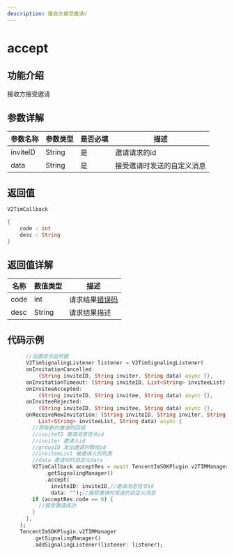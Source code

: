 ```yaml
---
description: 接收方接受邀请√
---
```


# accept

## 功能介绍

接收方接受邀请

## 参数详解

| 参数名称     | 参数类型   | 是否必填 | 描述            |
| -------- | ------ | ---- | ------------- |
| inviteID | String | 是    | 邀请请求的id       |
| data     | String | 是    | 接受邀请时发送的自定义消息 |

## 返回值

```dart
V2TimCallback

{
    code : int
    desc : String
}
```

## 返回值详解

| 名称   | 数值类型   | 描述                                                             |
| ---- | ------ | -------------------------------------------------------------- |
| code | int    | 请求结果[错误码](https://cloud.tencent.com/document/product/269/1671) |
| desc | String | 请求结果描述                                                         |

## 代码示例  &#x20;

```dart
      //设置信令监听器
      V2TimSignalingListener listener = V2TimSignalingListener(
      onInvitationCancelled:
          (String inviteID, String inviter, String data) async {},
      onInvitationTimeout: (String inviteID, List<String> inviteeList) async {},
      onInviteeAccepted:
          (String inviteID, String invitee, String data) async {},
      onInviteeRejected:
          (String inviteID, String invitee, String data) async {},
      onReceiveNewInvitation: (String inviteID, String inviter, String groupID,
          List<String> inviteeList, String data) async {
        //获取新的邀请的回调
        //inviteID 邀请消息信令id
        //inviter 邀请人id
        //groupID 发出邀请的群组id
        //inviteeList 被邀请人的列表
        //data 邀请时的自定义data
        V2TimCallback acceptRes = await TencentImSDKPlugin.v2TIMManager
            .getSignalingManager()
            .accept(
              inviteID: inviteID,//邀请消息信令id
              data: "");//接受邀请时发送的自定义消息
        if (acceptRes.code == 0) {
          //接受邀请成功
        }
      },
    );
    TencentImSDKPlugin.v2TIMManager
        .getSignalingManager()
        .addSignalingListener(listener: listener);
```
